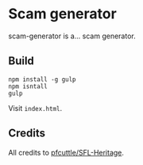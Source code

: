 # Scam generator

scam-generator is a... scam generator. 

## Build

```shell
npm install -g gulp
npm isntall
gulp
```
Visit `index.html`.


## Credits

All credits to [pfcuttle/SFL-Heritage](https://github.com/pfcuttle/SFL-Heritage).
